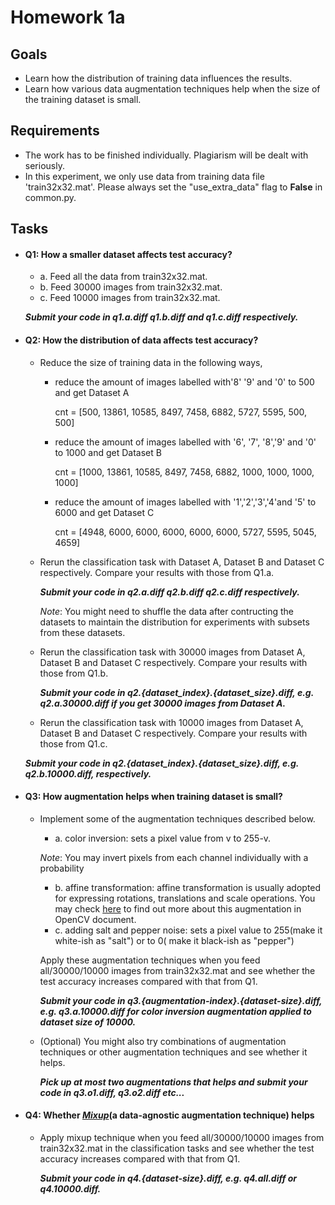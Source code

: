 # Homework 1a
## Goals
- Learn how the distribution of training data influences the results.
- Learn how various data augmentation techniques help when the size of the training dataset is small.

## Requirements
- The work has to be finished individually. Plagiarism will be dealt with seriously.
- In this experiment, we only use data from training data file 'train32x32.mat'. Please always set the "use_extra_data" flag to **False** in common.py.

## Tasks
- #### Q1: How a smaller dataset affects test accuracy?
  - a. Feed all the data from train32x32.mat.
  - b. Feed 30000 images from train32x32.mat.
  - c. Feed 10000 images from train32x32.mat.
  
  **_Submit your code in q1.a.diff q1.b.diff and q1.c.diff respectively._**
   
- #### Q2: How the distribution of data affects test accuracy?
   - Reduce the size of training data in the following ways, 
     - reduce the amount of images labelled with'8' '9' and '0' to 500 and get Dataset A

       cnt = [500, 13861, 10585, 8497, 7458, 6882, 5727, 5595, 500, 500]
     - reduce the amount of images labelled with '6', '7', '8','9' and '0' to 1000 and get Dataset B

       cnt = [1000, 13861, 10585, 8497, 7458, 6882, 1000, 1000, 1000, 1000]
     - reduce the amount of images labelled with '1','2','3','4'and '5' to 6000 and get Dataset C

       cnt = [4948, 6000, 6000, 6000, 6000, 6000, 5727, 5595, 5045, 4659]

  - Rerun the classification task with Dataset A, Dataset B and Dataset C respectively. Compare your results with those from Q1.a.
    
    **_Submit your code in q2.a.diff q2.b.diff q2.c.diff respectively._**
    
    _Note_: You might need to shuffle the data after contructing the datasets to maintain the distribution for experiments with subsets from these datasets.
  - Rerun the classification task with 30000 images from Dataset A,  Dataset B and Dataset C respectively. Compare your results with those from Q1.b.
    
    **_Submit your code in q2.{dataset_index}.{dataset_size}.diff, e.g. q2.a.30000.diff if you get 30000 images from Dataset A._**
  - Rerun the classification task with 10000 images from Dataset A,  Dataset B and Dataset C respectively. Compare your results with those from Q1.c.
   
   **_Submit your code in q2.{dataset_index}.{dataset_size}.diff, e.g. q2.b.10000.diff, respectively._**
- #### Q3: How augmentation helps when training dataset is small?
   - Implement some of the augmentation techniques described below.
      * a. color inversion: sets a pixel value from v to 255-v. 
        
       _Note_: You may invert pixels from each channel individually with a probability
      * b. affine transformation: affine transformation is usually adopted for expressing rotations, translations and scale operations.  You may check [here](https://docs.opencv.org/2.4.13.7/doc/tutorials/imgproc/imgtrans/warp_affine/warp_affine.html) to find out more about this augmentation in OpenCV document.
      * c. adding salt and pepper noise: sets a pixel value to 255(make it white-ish as "salt") or to 0( make it black-ish as "pepper")
      
      Apply these augmentation techniques when you feed all/30000/10000 images from train32x32.mat and see whether the test accuracy increases compared with that from Q1.
      
      **_Submit your code in q3.{augmentation-index}.{dataset-size}.diff, e.g. q3.a.10000.diff for color inversion augmentation applied to dataset size of 10000._**
  - (Optional) You might also try combinations of augmentation techniques or other augmentation techniques and see whether it helps.
      
      **_Pick up at most two augmentations that helps and submit your code in q3.o1.diff, q3.o2.diff etc..._**

- #### Q4: Whether [_Mixup_]((https://arxiv.org/abs/1710.09412))(a data-agnostic augmentation technique) helps
    - Apply mixup technique when you feed all/30000/10000 images from train32x32.mat in the classification tasks and see whether the test accuracy increases compared with that from Q1.
      
      **_Submit your code in q4.{dataset-size}.diff, e.g. q4.all.diff or q4.10000.diff._**
